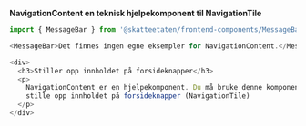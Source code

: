 **NavigationContent en teknisk hjelpekomponent til NavigationTile**

```js noeditor
import { MessageBar } from '@skatteetaten/frontend-components/MessageBar';

<MessageBar>Det finnes ingen egne eksempler for NavigationContent.</MessageBar>;
```

```js noeditor beskrivelse
<div>
  <h3>Stiller opp innholdet på forsideknapper</h3>
  <p>
    NavigationContent er en hjelpekomponent. Du må bruke denne komponenten for å
    stille opp innholdet på forsideknapper (NavigationTile)
  </p>
</div>
```
